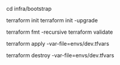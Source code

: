 
cd infra/bootstrap

terraform init
terraform init -upgrade

terraform fmt -recursive
terraform validate

terraform apply -var-file=envs/dev.tfvars

terraform destroy -var-file=envs/dev.tfvars
